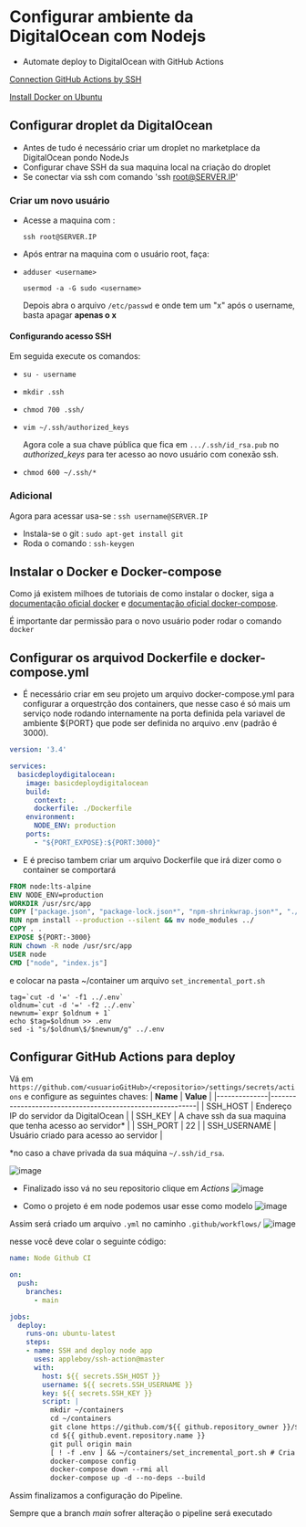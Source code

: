# Configurar ambiente da DigitalOcean com Nodejs

- Automate deploy to DigitalOcean with GitHub Actions

[Connection GitHub Actions by SSH](https://medium.com/@chathula/how-to-set-up-a-ci-cd-pipeline-for-a-node-js-app-with-github-actions-2073201b0df6) 

[Install Docker on Ubuntu](https://www.digitalocean.com/community/tutorials/how-to-install-and-use-docker-on-ubuntu-20-04-pt)

## Configurar droplet da DigitalOcean
- Antes de tudo é necessário criar um droplet no marketplace da DigitalOcean pondo NodeJs 
- Configurar chave SSH da sua maquina local na criação do droplet
- Se conectar via ssh com comando 'ssh root@SERVER.IP'

### Criar um novo usuário
- Acesse a maquina com :

    `ssh root@SERVER.IP`

- Após entrar na maquina com o usuário root, faça:
- 
    `adduser <username>`

    `usermod -a -G sudo <username>`

    Depois abra o arquivo `/etc/passwd` e onde tem um "x" após o username, basta apagar **apenas o x**

#### Configurando acesso SSH

Em seguida execute os comandos:

- `su - username`

- `mkdir .ssh`

- `chmod 700 .ssh/`

- `vim ~/.ssh/authorized_keys`

    Agora cole a sua chave pública que fica em  `.../.ssh/id_rsa.pub` no *authorized_keys* para ter acesso ao novo usuário com conexão ssh.

- `chmod 600 ~/.ssh/*`

### Adicional

Agora para acessar usa-se : `ssh username@SERVER.IP `

- Instala-se o git : `sudo apt-get install git`
- Roda o comando : `ssh-keygen`
## Instalar o Docker e Docker-compose
 Como já existem milhoes de tutoriais de como instalar o docker, siga a [documentação oficial docker](https://www.digitalocean.com/community/tutorials/how-to-install-and-use-docker-on-ubuntu-20-04-pt) e [documentação oficial docker-compose](https://www.digitalocean.com/community/tutorials/how-to-install-and-use-docker-compose-on-ubuntu-20-04-pt).
 
 É importante dar permissão para o novo usuário poder rodar o comando `docker`

## Configurar os arquivod Dockerfile e docker-compose.yml
- É necessário criar em seu projeto um arquivo docker-compose.yml para configurar a orquestrção dos containers, que nesse caso é só mais um serviço node rodando internamente na porta definida pela variavel de ambiente ${PORT} que pode ser definida no arquivo .env (padrão é 3000).
```yml
version: '3.4'

services:
  basicdeploydigitalocean:
    image: basicdeploydigitalocean
    build:
      context: .
      dockerfile: ./Dockerfile
    environment:
      NODE_ENV: production
    ports:
      - "${PORT_EXPOSE}:${PORT:3000}"
```

- E é preciso tambem criar um arquivo Dockerfile que irá dizer como o container se comportará

```Dockerfile
FROM node:lts-alpine
ENV NODE_ENV=production
WORKDIR /usr/src/app
COPY ["package.json", "package-lock.json*", "npm-shrinkwrap.json*", "./"]
RUN npm install --production --silent && mv node_modules ../
COPY . .
EXPOSE ${PORT:-3000}
RUN chown -R node /usr/src/app
USER node
CMD ["node", "index.js"]
```

e colocar na pasta ~/container um arquivo `set_incremental_port.sh` 

```shell
tag=`cut -d '=' -f1 ../.env`
oldnum=`cut -d '=' -f2 ../.env`
newnum=`expr $oldnum + 1`
echo $tag=$oldnum >> .env
sed -i "s/$oldnum\$/$newnum/g" ../.env
```

## Configurar GitHub Actions para deploy

Vá em `https://github.com/<usuarioGitHub>/<repositorio>/settings/secrets/actions` e configure as seguintes chaves:
| **Name**     | **Value**                                                |
|--------------|----------------------------------------------------------|
| SSH_HOST     | Endereço IP do servidor da DigitalOcean                  |
| SSH_KEY      | A chave ssh da sua maquina que tenha acesso ao servidor* |
| SSH_PORT     | 22                                                       |
| SSH_USERNAME | Usuário criado para acesso ao servidor                   |

*no caso a chave privada da sua máquina `~/.ssh/id_rsa`.

![image](https://user-images.githubusercontent.com/18109053/155901912-4aa78977-a243-49ba-8bb1-93b26566a444.png)


- Finalizado isso vá no seu repositorio clique em *Actions*
![image](https://user-images.githubusercontent.com/18109053/155900124-a8f9495b-0616-40bc-ab8a-07ed77a6cad0.png)


- Como o projeto é em node podemos usar esse como modelo
![image](https://user-images.githubusercontent.com/18109053/155900227-a00edc43-52b7-42dd-a1c5-6098e85079e1.png)

Assim será criado um arquivo `.yml` no caminho `.github/workflows/`
![image](https://user-images.githubusercontent.com/18109053/155900286-c6fe1c8a-3af4-498e-9559-2ba959749fd7.png)

nesse você deve colar o seguinte código:

```yml
name: Node Github CI

on:
  push:
    branches:
      - main

jobs:
  deploy:
    runs-on: ubuntu-latest
    steps:
    - name: SSH and deploy node app
      uses: appleboy/ssh-action@master
      with:
        host: ${{ secrets.SSH_HOST }}
        username: ${{ secrets.SSH_USERNAME }}
        key: ${{ secrets.SSH_KEY }}
        script: |
          mkdir ~/containers 
          cd ~/containers
          git clone https://github.com/${{ github.repository_owner }}/${{ github.event.repository.name }}.git
          cd ${{ github.event.repository.name }}
          git pull origin main
          [ ! -f .env ] && ~/containers/set_incremental_port.sh # Cria o .env usando como modelo o que está no servidor
          docker-compose config
          docker-compose down --rmi all
          docker-compose up -d --no-deps --build
```
Assim finalizamos a configuração do Pipeline. 

Sempre que a branch _main_ sofrer alteração o pipeline será executado  

